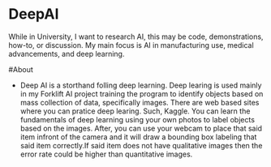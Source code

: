 # DeepAI
While in University, I want to research AI, this may be code, demonstrations, how-to, or discussion. My main focus is AI in manufacturing use, medical advancements, and deep learning.

#About
- Deep AI is a storthand folling deep learning. Deep learing is used mainly in my Forklift AI project training the program to identify objects based on mass collection of data, specifically images. There are web based sites where you can pratice deep learing. Such, Kaggle. You can learn the fundamentals of deep learning using your own photos to label objects based on the images. After, you can use your webcam to place that said item infront of the camera and it will draw a bounding box labeling that said item correctly.If said item does not have qualitative images then the error rate could be higher than quantitative images.  
